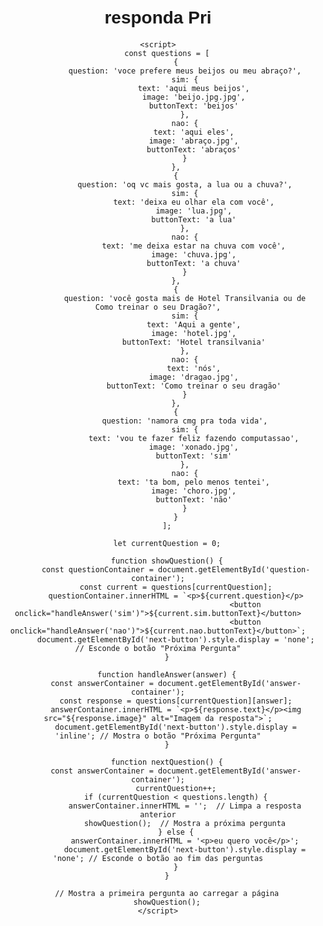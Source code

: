 <!DOCTYPE html>
<html lang="pt-br">
<head>
    <meta charset="UTF-8">
    <meta name="viewport" content="width=device-width, initial-scale=1.0">
    <title>bom dia lindinha</title>
    <style>
        body {
            font-family: Arial, sans-serif;
            text-align: center;
            padding: 20px;
        }
        img {
            max-width: 100%;
            height: auto;
            margin-top: 20px;
        }
        .question-container {
            margin-bottom: 20px;
        }
        .next-button {
            margin-top: 20px;
            display: none; /* Esconde o botão inicialmente */
        }
    </style>
</head>
<body>
    <h1>responda Pri</h1>
    <div id="question-container" class="question-container"></div>
    <div id="answer-container"></div>
    <button id="next-button" class="next-button" onclick="nextQuestion()">Próxima Pergunta</button>
    
    <script>
        const questions = [
            {
                question: 'voce prefere meus beijos ou meu abraço?',
                sim: {
                    text: 'aqui meus beijos',
                    image: 'beijo.jpg.jpg',
                    buttonText: 'beijos'
                },
                nao: {
                    text: 'aqui eles',
                    image: 'abraço.jpg',
                    buttonText: 'abraços'
                }
            },
            {
                question: 'oq vc mais gosta, a lua ou a chuva?',
                sim: {
                    text: 'deixa eu olhar ela com você',
                    image: 'lua.jpg',
                    buttonText: 'a lua'
                },
                nao: {
                    text: 'me deixa estar na chuva com você',
                    image: 'chuva.jpg',
                    buttonText: 'a chuva'
                }
            },
            {
                question: 'você gosta mais de Hotel Transilvania ou de Como treinar o seu Dragão?',
                sim: {
                    text: 'Aqui a gente',
                    image: 'hotel.jpg',
                    buttonText: 'Hotel transilvania'
                },
                nao: {
                    text: 'nós',
                    image: 'dragao.jpg',
                    buttonText: 'Como treinar o seu dragão'
                }
            },
            {
                question: 'namora cmg pra toda vida',
                sim: {
                    text: 'vou te fazer feliz fazendo computassao',
                    image: 'xonado.jpg',
                    buttonText: 'sim'
                },
                nao: {
                    text: 'ta bom, pelo menos tentei',
                    image: 'choro.jpg',
                    buttonText: 'não'
                }
            }
        ];

        let currentQuestion = 0;

        function showQuestion() {
            const questionContainer = document.getElementById('question-container');
            const current = questions[currentQuestion];
            questionContainer.innerHTML = `<p>${current.question}</p>
                                           <button onclick="handleAnswer('sim')">${current.sim.buttonText}</button>
                                           <button onclick="handleAnswer('nao')">${current.nao.buttonText}</button>`;
            document.getElementById('next-button').style.display = 'none'; // Esconde o botão "Próxima Pergunta"
        }

        function handleAnswer(answer) {
            const answerContainer = document.getElementById('answer-container');
            const response = questions[currentQuestion][answer];
            answerContainer.innerHTML = `<p>${response.text}</p><img src="${response.image}" alt="Imagem da resposta">`;
            document.getElementById('next-button').style.display = 'inline'; // Mostra o botão "Próxima Pergunta"
        }

        function nextQuestion() {
            const answerContainer = document.getElementById('answer-container');
            currentQuestion++;
            if (currentQuestion < questions.length) {
                answerContainer.innerHTML = '';  // Limpa a resposta anterior
                showQuestion();  // Mostra a próxima pergunta
            } else {
                answerContainer.innerHTML = '<p>eu quero você</p>';
                document.getElementById('next-button').style.display = 'none'; // Esconde o botão ao fim das perguntas
            }
        }

        // Mostra a primeira pergunta ao carregar a página
        showQuestion();
    </script>
</body>
</html>

